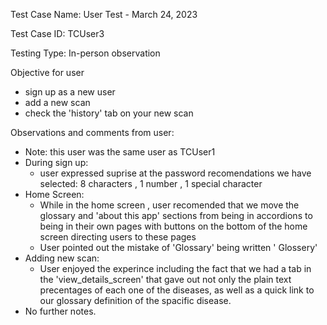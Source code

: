 Test Case Name: User Test - March 24, 2023

Test Case ID: TCUser3

Testing Type: In-person observation 

Objective for user
- sign up as a new user 
- add a new scan 
- check the 'history' tab on your new scan 

Observations and comments from user:
- Note: this user was the same user as TCUser1
- During sign up:
  - user expressed  suprise at the password recomendations we have selected: 8 characters , 1 number , 1 special character 
- Home Screen:
  - While in the home screen , user recomended that we move the glossary and 'about this app' sections from being in accordions to being in their own pages with buttons on the bottom of the home screen directing users to these pages 
  - User pointed out the mistake of 'Glossary' being written ' Glossery' 
- Adding new scan:
  - User enjoyed the experince including the fact that we had a tab in the 'view_details_screen' that gave out not only the plain text precentages of each one of the diseases, as well as a quick link to our glossary definition of the spacific disease. 
- No further notes. 


